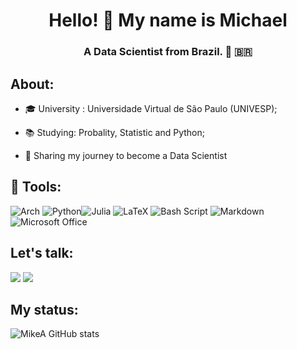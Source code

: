 <h1 align="center"> Hello! 👋 My name is Michael </h1>

<h3 align="center"> A Data Scientist from Brazil. 🎲 🇧🇷 </h3>

<h2> About: </h2>

- 🎓 University : Universidade Virtual de São Paulo (UNIVESP);

- 📚 Studying: Probality, Statistic and Python; 

- 🥾 Sharing my journey to become a Data Scientist 





<h2> 🔬 Tools:</h2> 

![Arch](https://img.shields.io/badge/Arch%20Linux-1793D1?logo=arch-linux&logoColor=fff&style=for-the-badge) ![Python](https://img.shields.io/badge/python-3670A0?style=for-the-badge&logo=python&logoColor=ffdd54)![Julia](https://img.shields.io/badge/-Julia-9558B2?style=for-the-badge&logo=julia&logoColor=white) ![LaTeX](https://img.shields.io/badge/latex-%23008080.svg?style=for-the-badge&logo=latex&logoColor=white) ![Bash Script](https://img.shields.io/badge/bash_script-%23121011.svg?style=for-the-badge&logo=gnu-bash&logoColor=white)  ![Markdown](https://img.shields.io/badge/markdown-%23000000.svg?style=for-the-badge&logo=markdown&logoColor=white) ![Microsoft Office](https://img.shields.io/badge/Microsoft_Office-D83B01?style=for-the-badge&logo=microsoft-office&logoColor=white)


<h2> Let's talk: </h2>
<div> 
</a> 
  <a href = "mikedouglasal94@gmail.com"><img src="https://img.shields.io/badge/-Gmail-%23333?style=for-the-badge&logo=gmail&logoColor=white" target="_blank"></a>
  <a href="https://www.linkedin.com/in/MikedougAL94/" target="_blank"><img src="https://img.shields.io/badge/-LinkedIn-%230077B5?style=for-the-badge&logo=linkedin&logoColor=white" target="_blank"></a> 
  
</div>


<h2> My status: </h2>

![MikeA GitHub stats](https://github-readme-stats.vercel.app/api?username=MikedougAL94&theme=dark&show_icons=true) 

